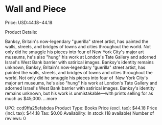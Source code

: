 # Wall and Piece

Price: USD:$44.18-$44.18

Product Details:

Banksy, Britain's now-legendary "guerilla" street artist, has painted the walls, streets, and bridges of towns and cities throughout the world. Not only did he smuggle his pieces into four of New York City's major art museums, he's also "hung" his work at London's Tate Gallery and adorned Israel's West Bank barrier with satirical images. Banksy's identity remains unknown, Banksy, Britain's now-legendary "guerilla" street artist, has painted the walls, streets, and bridges of towns and cities throughout the world. Not only did he smuggle his pieces into four of  New York City's major art museums, he's also "hung" his work at London's Tate Gallery and adorned Israel's West Bank barrier with satirical images. Banksy's identity remains unknown, but his work is unmistakable—with prints selling for as much as $45,000. ...more

UPC: ccd9ffa25efabdea
Product Type: Books
Price (excl. tax): $44.18
Price (incl. tax): $44.18
Tax: $0.00
Availability: In stock (18 available)
Number of reviews: 0